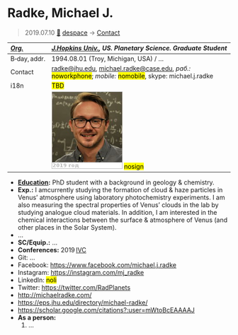 # Radke, Michael J.
> 2019.07.10 [🚀](../index/index.md) [despace](index.md) → [Contact](contact.md)

|*[Org.](contact.md)*|*[J.Hopkins Univ.](zz_jhu.md), US. Planetary Science. Graduate Student*|
|:--|:--|
|B‑day, addr.|1994.08.01 (Troy, Michigan, USA) / …|
|Contact|<radke@jhu.edu>, <michael.radke@case.edu>, *раб.:* <mark>noworkphone</mark>; *mobile:* <mark>nomobile</mark>, skype: michael.j.radke|
|i18n|<mark>TBD</mark>|
| |[![](f/contact/r/radke1_photo_thumb.jpg)](f/contact/r/radke1_photo.jpg) <mark>nosign</mark>|

   - **[Education](edu.md):** PhD student with a background in geology & chemistry.
   - **Exp.:** I amcurrently studying the formation of cloud & haze particles in Venus’ atmosphere using laboratory photochemistry experiments. I am also measuring the spectral properties of Venus’ clouds in the lab by studying analogue cloud materials. In addition, I am interested in the chemical interactions between the surface & atmosphere of Venus (and other places in the Solar System).
   - …
   - **SC/Equip.:** …
   - **Conferences:** 2019 [IVC](ivc_2019.md)
   - Git: …
   - Facebook: <https://www.facebook.com/michael.j.radke>
   - Instagram: <https://instagram.com/mj_radke>
   - LinkedIn: <mark>noli</mark>
   - Twitter: <https://twitter.com/RadPlanets>
   - <http://michaelradke.com/>
   - <https://eps.jhu.edu/directory/michael-radke/>
   - <https://scholar.google.com/citations?:user=mWtoBcEAAAAJ>
   - **As a person:**
      1. …
